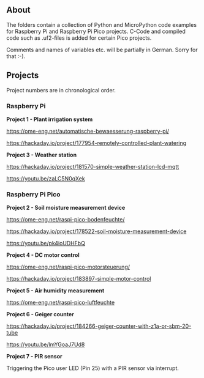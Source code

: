 ## About

The folders contain a collection of Python and MicroPython code examples for Raspberry Pi and Raspberry Pi Pico projects. C-Code and compiled code such as .uf2-files is added for certain Pico projects.

Comments and names of variables etc. will be partially in German. Sorry for that :-).


## Projects

Project numbers are in chronological order.


### Raspberry Pi

**Project 1 - Plant irrigation system**

https://ome-eng.net/automatische-bewaesserung-raspberry-pi/ 

https://hackaday.io/project/177954-remotely-controlled-plant-watering

**Project  3 - Weather station**

https://hackaday.io/project/181570-simple-weather-station-lcd-mqtt

https://youtu.be/zaLC5N0qXek


### Raspberry Pi Pico

**Project 2 - Soil moisture measurement device**

https://ome-eng.net/raspi-pico-bodenfeuchte/

https://hackaday.io/project/178522-soil-moisture-measurement-device

https://youtu.be/pk4ioUDHFbQ

**Project 4 - DC motor control**

https://ome-eng.net/raspi-pico-motorsteuerung/

https://hackaday.io/project/183897-simple-motor-control

**Project 5 - Air humidity measurement**

https://ome-eng.net/raspi-pico-luftfeuchte

**Project 6 - Geiger counter**

https://hackaday.io/project/184266-geiger-counter-with-z1a-or-sbm-20-tube

https://youtu.be/lmYGoaJ7Ud8

**Project 7 - PIR sensor**

Triggering the Pico user LED (Pin 25) with a PIR sensor via interrupt.
